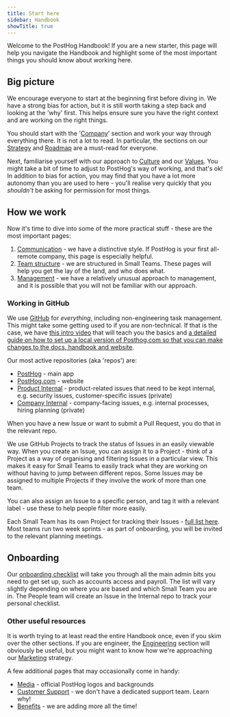 ```yaml
---
title: Start here
sidebar: Handbook
showTitle: true
---
```


Welcome to the PostHog Handbook! If you are a new starter, this page will help you navigate the Handbook and highlight some of the most important things you should know about working here. 

## Big picture

We encourage everyone to start at the beginning first before diving in. We have a strong bias for action, but it is still worth taking a step back and looking at the 'why' first. This helps ensure sure you have the right context and are working on the right things. 

You should start with the '[Company](/handbook/company/story)' section and work your way through everything there. It is not a lot to read. In particular, the sections on our [Strategy](/handbook/strategy/overview) and [Roadmap](/handbook/strategy/roadmap) are a must-read for everyone. 

Next, familiarise yourself with our approach to [Culture](/handbook/company/culture) and our [Values](/handbook/company/values). You might take a bit of time to adjust to PostHog's way of working, and that's ok! In addition to bias for action, you may find that you have a lot more autonomy than you are used to here - you'll realise very quickly that you _shouldn't_ be asking for permission for most things. 

## How we work

Now it's time to dive into some of the more practical stuff - these are the most important pages:

1. [Communication](/handbook/company/communication) - we have a distinctive style. If PostHog is your first all-remote company, this page is especially helpful.
2. [Team structure](/handbook/people/team-structure/team-structure) - we are structured in Small Teams. These pages will help you get the lay of the land, and who does what. 
3. [Management](/handbook/company/management) - we have a relatively unusual approach to management, and it is possible that you will not be familiar with our approach. 

### Working in GitHub

We use [GitHub](https://github.com/PostHog) for _everything_, including non-engineering task management. This might take some getting used to if you are non-technical. If that is the case, we have [this intro video](https://www.youtube.com/watch?v=2BB4Nkc0uVM) that will teach you the basics and [a detailed guide on how to set up a local version of Posthog.com so that you can make changes to the docs, handbook and website](/handbook/engineering/posthog-com/developing-the-website). 

Our most active repositories (aka 'repos') are:

- [PostHog](https://github.com/PostHog/posthog) - main app
- [PostHog.com](https://github.com/PostHog/posthog.com) - website
- [Product Internal](https://github.com/PostHog/product-internal) - product-related issues that need to be kept internal, e.g. security issues, customer-specific issues (private)
- [Company Internal](https://github.com/PostHog/company-internal) - company-facing issues, e.g. internal processes, hiring planning (private)

When you have a new Issue or want to submit a Pull Request, you do that in the relevant repo. 

We use GitHub Projects to track the status of Issues in an easily viewable way. When you create an Issue, you can assign it to a Project - think of a Project as a way of organising and filtering Issues in a particular view. This makes it easy for Small Teams to easily track what they are working on without having to jump between different repos. Some Issues may be assigned to multiple Projects if they involve the work of more than one team.

You can also assign an Issue to a specific person, and tag it with a relevant label - use these to help people filter more easily.

Each Small Team has its own Project for tracking their Issues - [full list here](https://github.com/orgs/PostHog/projects). Most teams run two week sprints - as part of onboarding, you will be invited to the relevant planning meetings. 

## Onboarding 

Our [onboarding checklist](/handbook/people/onboarding) will take you through all the main admin bits you need to get set up, such as accounts access and payroll. The list will vary slightly depending on where you are based and which Small Team you are in. The People team will create an Issue in the Internal repo to track your personal checklist. 

### Other useful resources

It is worth trying to at least read the entire Handbook once, even if you skim over the other sections. If you are engineer, the [Engineering](/handbook/engineering/development-process) section will obviously be useful, but you might want to know how we're approaching our [Marketing](/handbook/growth/marketing) strategy.

A few additional pages that may occasionally come in handy:

- [Media](/media) - official PostHog logos and backgrounds
- [Customer Support](/handbook/growth/customer-support) - we don't have a dedicated support team. Learn why!
- [Benefits](/handbook/people/benefits) - we are adding more all the time!
